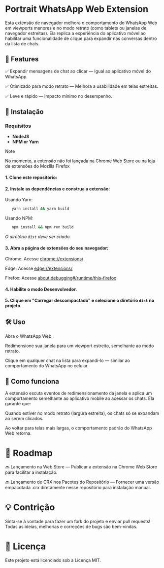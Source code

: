 # Portrait WhatsApp Web Extension

Esta extensão de navegador melhora o comportamento do WhatsApp Web em viewports menores e no modo retrato (como tablets ou janelas de navegador estreitas). Ela replica a experiência do aplicativo móvel ao habilitar uma funcionalidade de clique para expandir nas conversas dentro da lista de chats.

## 🎯 Features
✅ Expandir mensagens de chat ao clicar — Igual ao aplicativo móvel do WhatsApp.

✅ Otimizado para modo retrato — Melhora a usabilidade em telas estreitas.

✅ Leve e rápido — Impacto mínimo no desempenho.

## 🚀 Instalação
### Requisitos
- **NodeJS**
- **NPM or Yarn**

> [!NOTE]
> No momento, a extensão não foi lançada na Chrome Web Store ou na loja de extensões do Mozilla Firefox

#### 1. Clone este repositório:
#### 2. Instale as dependências e construa a extensão:
Usando Yarn:
```bash
   yarn install && yarn build
```
Usando NPM:
```bash
   npm install && npm run build
```
_O diretório `dist` deve ser criado._

#### 3. Abra a página de extensões do seu navegador:
Chrome: Acesse [chrome://extensions/](chrome://extensions/)

Edge: Acesse [edge://extensions/](edge://extensions/)

Firefox: Acesse [about:debugging#/runtime/this-firefox](about:debugging#/runtime/this-firefox)

#### 4. Habilite o modo Desenvolvedor.

#### 5. Clique em "Carregar descompactado" e selecione o diretório `dist` no projeto.

## 🛠️ Uso

Abra o WhatsApp Web.

Redimensione sua janela para um viewport estreito, semelhante ao modo retrato.

Clique em qualquer chat na lista para expandi-lo — similar ao comportamento do WhatsApp no celular.

## 🧠 Como funciona

A extensão escuta eventos de redimensionamento da janela e aplica um comportamento semelhante ao aplicativo mobile ao acessar os chats. Ela garante que:

Quando estiver no modo retrato (largura estreita), os chats só se expandam ao serem clicados.

Ao voltar para telas mais largas, o comportamento padrão do WhatsApp Web retorna.

# 📌 Roadmap

🔜 Lançamento na Web Store — Publicar a extensão na Chrome Web Store para facilitar a instalação.

🔜 Lançamento de CRX nos Pacotes do Repositório — Fornecer uma versão empacotada .crx diretamente nesse repositório para instalação manual.

# 💡 Contrição

Sinta-se à vontade para fazer um fork do projeto e enviar pull requests! Todas as ideias, melhorias e correções de bugs são bem-vindas.

# 📄 Licença

Este projeto está licenciado sob a Licença MIT.
